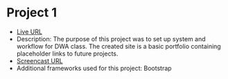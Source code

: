 # Project 1

* [Live URL](http://p1.dwa-mmu.site/)
* Description: The purpose of this project was to set up system and workflow for DWA class. The created site is a basic portfolio containing placeholder links to future projects.
* [Screencast URL](https://youtu.be/RO1KJBvElnU)
* Additional frameworks used for this project: Bootstrap